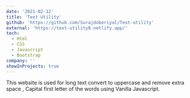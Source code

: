 ```yaml
---
date: '2021-02-12'
title: 'Text Utility'
github: 'https://github.com/Surajdoberiyal/Text-utility'
external: 'https://text-utility0.netlify.app/'
tech:
  - Html
  - CSS
  - Javascript
  - Bootstrap
company: ''
showInProjects: true
---
```


This website is used for long text convert to uppercase and remove extra space , Capital first letter of the words using Vanilla Javascript.